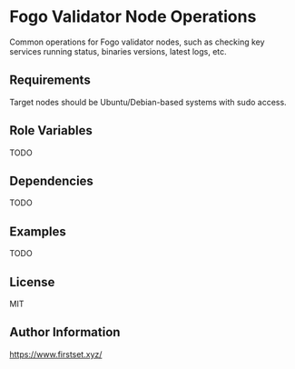 # Fogo Validator Node Operations

Common operations for Fogo validator nodes, such as checking key services running status, binaries versions, latest logs, etc.

## Requirements

Target nodes should be Ubuntu/Debian-based systems with sudo access.

## Role Variables

TODO

## Dependencies

TODO

## Examples

TODO

## License

MIT

## Author Information

<https://www.firstset.xyz/>
